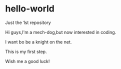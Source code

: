 # hello-world
Just the 1st repository

Hi guys,I'm a mech-dog,but now interested in coding.

I want bo be a knight on the net.

This is my first step.

Wish me a good luck!
